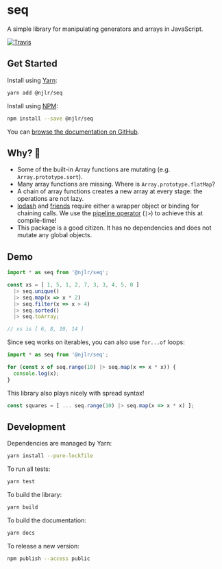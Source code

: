 # seq

A simple library for manipulating generators and arrays in JavaScript. 

[![Travis](https://img.shields.io/travis/njlr/seq.svg)](https://travis-ci.org/njlr/seq) 

## Get Started

Install using [Yarn](https://yarnpkg.com/): 

```bash
yarn add @njlr/seq
```

Install using [NPM](https://www.npmjs.com/): 


```bash
npm install --save @njlr/seq
```

You can [browse the documentation on GitHub](https://njlr.github.io/seq/).


## Why? 🤔

 * Some of the built-in Array functions are mutating (e.g. `Array.prototype.sort`). 
 * Many array functions are missing. Where is `Array.prototype.flatMap`?
 * A chain of array functions creates a new array at every stage: the operations are not lazy. 
 * [lodash](https://lodash.com/) and [friends](https://github.com/jussi-kalliokoski/trine) require either a wrapper object or binding for chaining calls. We use the [pipeline operator](https://github.com/babel/babel/tree/master/packages/babel-plugin-proposal-pipeline-operator) (`|>`) to achieve this at compile-time! 
 * This package is a good citizen. It has no dependencies and does not mutate any global objects. 


## Demo

```javascript
import * as seq from '@njlr/seq';

const xs = [ 1, 5, 1, 2, 7, 3, 3, 4, 5, 0 ] 
  |> seq.unique()
  |> seq.map(x => x * 2)
  |> seq.filter(x => x > 4)
  |> seq.sorted()
  |> seq.toArray;

// xs is [ 6, 8, 10, 14 ]
```

Since seq works on iterables, you can also use `for...of` loops:

```javascript
import * as seq from '@njlr/seq';

for (const x of seq.range(10) |> seq.map(x => x * x)) {
  console.log(x);
}
```

This library also plays nicely with spread syntax! 

```javascript
const squares = [ ... seq.range(10) |> seq.map(x => x * x) ];
```


## Development

Dependencies are managed by Yarn: 

```bash
yarn install --pure-lockfile
```

To run all tests:

```bash
yarn test
```

To build the library:

```bash
yarn build
```

To build the documentation: 

```bash
yarn docs
```

To release a new version:

```bash
npm publish --access public 
```
